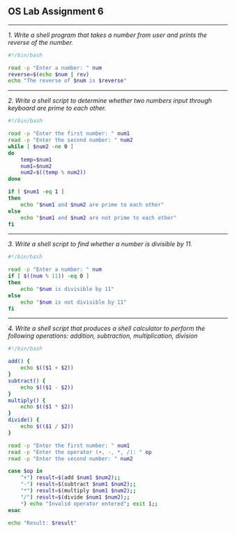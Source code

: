 ## OS Lab Assignment 6

---

_1. Write a shell program that takes a number from user and prints the reverse of the number._

```bash
#!/bin/bash

read -p "Enter a number: " num
reverse=$(echo $num | rev)
echo "The reverse of $num is $reverse"
```

---

_2. Write a shell script to determine whether two numbers input through keyboard are prime to each other._

```bash
#!/bin/bash

read -p "Enter the first number: " num1
read -p "Enter the second number: " num2
while [ $num2 -ne 0 ]
do
    temp=$num1
    num1=$num2
    num2=$((temp % num2))
done

if [ $num1 -eq 1 ]
then
    echo "$num1 and $num2 are prime to each other"
else
    echo "$num1 and $num2 are not prime to each other"
fi
```

---

_3. Write a shell script to find whether a number is divisible by 11._

```bash
#!/bin/bash

read -p "Enter a number: " num
if [ $((num % 11)) -eq 0 ]
then
    echo "$num is divisible by 11"
else
    echo "$num is not divisible by 11"
fi
```

---

_4. Write a shell script that produces a shell calculator to perform the following operations: addition, subtraction, multiplication, division_

```bash
#!/bin/bash

add() {
    echo $(($1 + $2))
}
subtract() {
    echo $(($1 - $2))
}
multiply() {
    echo $(($1 * $2))
}
divide() {
    echo $(($1 / $2))
}

read -p "Enter the first number: " num1
read -p "Enter the operator (+, -, *, /): " op
read -p "Enter the second number: " num2

case $op in
    "+") result=$(add $num1 $num2);;
    "-") result=$(subtract $num1 $num2);;
    "*") result=$(multiply $num1 $num2);;
    "/") result=$(divide $num1 $num2);;
    *) echo "Invalid operator entered"; exit 1;;
esac

echo "Result: $result"
```
